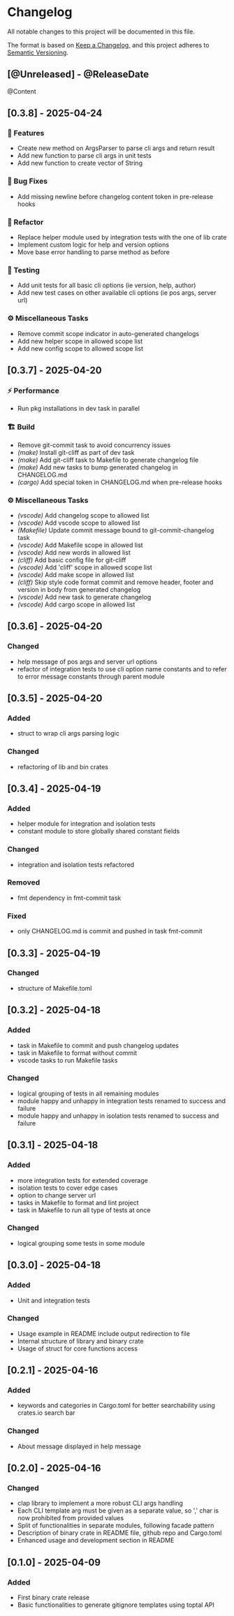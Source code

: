 # Changelog

All notable changes to this project will be documented in this file.

The format is based on [Keep a Changelog](https://keepachangelog.com/en/1.1.0/),
and this project adheres to
[Semantic Versioning](https://semver.org/spec/v2.0.0.html).

[comment]: <> (@PlannedForNextRelease)
## [@Unreleased] - @ReleaseDate

@Content

## [0.3.8] - 2025-04-24 <a id="0.3.8"></a>

### 🚀 Features

- Create new method on ArgsParser to parse cli args and return result
- Add new function to parse cli args in unit tests
- Add new function to create vector of String

### 🐛 Bug Fixes

- Add missing newline before changelog content token in pre-release hooks

### 🚜 Refactor

- Replace helper module used by integration tests with the one of lib crate
- Implement custom logic for help and version options
- Move base error handling to parse method as before

### 🧪 Testing

- Add unit tests for all basic cli options (ie version, help, author)
- Add new test cases on other available cli options (ie pos args, server url)

### ⚙️ Miscellaneous Tasks

- Remove commit scope indicator in auto-generated changelogs
- Add new helper scope in allowed scope list
- Add new config scope to allowed scope list

## [0.3.7] - 2025-04-20 <a id="0.3.7"></a>

### ⚡ Performance

- Run pkg installations in dev task in parallel

### 🏗️ Build

- Remove git-commit task to avoid concurrency issues
- *(make)* Install git-cliff as part of dev task
- *(make)* Add git-cliff task to Makefile to generate changelog file
- *(make)* Add new tasks to bump generated changelog in CHANGELOG.md
- *(cargo)* Add special token in CHANGELOG.md when pre-release hooks

### ⚙️ Miscellaneous Tasks

- *(vscode)* Add changelog scope to allowed list
- *(vscode)* Add vscode scope to allowed list
- *(Makefile)* Update commit message bound to git-commit-changelog task
- *(vscode)* Add Makefile scope in allowed list
- *(vscode)* Add new words in allowed list
- *(cliff)* Add basic config file for git-cliff
- *(vscode)* Add 'cliff' scope in allowed scope list
- *(vscode)* Add make scope in allowed list
- *(cliff)* Skip style code format commit and remove header, footer and version in body from generated changelog
- *(vscode)* Add new task to generate changelog
- *(vscode)* Add cargo scope in allowed list

## [0.3.6] - 2025-04-20 <a id="0.3.6"></a>

### Changed

- help message of pos args and server url options
- refactor of integration tests to use cli option name constants and to refer
to error message constants through parent module

## [0.3.5] - 2025-04-20 <a id="0.3.5"></a>

### Added

- struct to wrap cli args parsing logic

### Changed

- refactoring of lib and bin crates

## [0.3.4] - 2025-04-19 <a id="0.3.4"></a>

### Added

- helper module for integration and isolation tests
- constant module to store globally shared constant fields

### Changed

- integration and isolation tests refactored

### Removed

- fmt dependency in fmt-commit task

### Fixed

- only CHANGELOG.md is commit and pushed in task fmt-commit

## [0.3.3] - 2025-04-19 <a id="0.3.3"></a>

### Changed

- structure of Makefile.toml

## [0.3.2] - 2025-04-18 <a id="0.3.2"></a>

### Added

- task in Makefile to commit and push changelog updates
- task in Makefile to format without commit
- vscode tasks to run Makefile tasks

### Changed

- logical grouping of tests in all remaining modules
- module happy and unhappy in integration tests renamed to success and failure
- module happy and unhappy in isolation tests renamed to success and failure

## [0.3.1] - 2025-04-18 <a id="0.3.1"></a>

### Added

- more integration tests for extended coverage
- isolation tests to cover edge cases
- option to change server url
- tasks in Makefile to format and lint project
- task in Makefile to run all type of tests at once

### Changed

- logical grouping some tests in some module

## [0.3.0] - 2025-04-18 <a id="0.3.0"></a>

### Added

- Unit and integration tests

### Changed

- Usage example in README include output redirection to file
- Internal structure of library and binary crate
- Usage of struct for core functions access

## [0.2.1] - 2025-04-16 <a id="0.2.1"></a>

### Added

- keywords and categories in Cargo.toml for better searchability using
crates.io search bar

### Changed

- About message displayed in help message

## [0.2.0] - 2025-04-16 <a id="0.2.0"></a>

### Changed

- clap library to implement a more robust CLI args handling
- Each CLI template arg must be given as a separate value, so ',' char is now
prohibited from provided values
- Split of functionalities in separate modules, following facade pattern
- Description of binary crate in README file, github repo and Cargo.toml
- Enhanced usage and development section in README

## [0.1.0] - 2025-04-09 <a id="0.1.0"></a>

### Added

- First binary crate release
- Basic functionalities to generate gitignore templates
using toptal API
